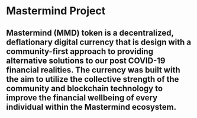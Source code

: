 # Mastermind Project
## Mastermind (MMD) token is a decentralized, deflationary digital currency that is design with a community-first approach to providing alternative solutions to our post COVID-19 financial realities. The currency was built with the aim to utilize the collective strength of the community and blockchain technology to improve the financial wellbeing of every individual within the Mastermind ecosystem.
